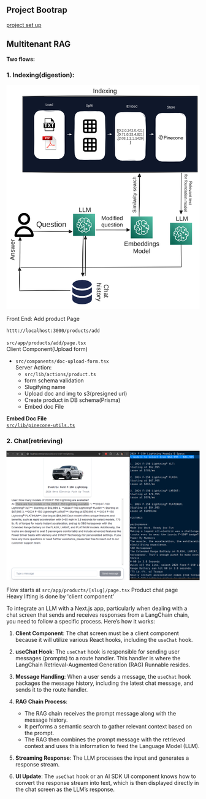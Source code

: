 ## Project Bootrap

[project set up](./project-bootstrap.md)

## Multitenant RAG

**Two flows:**

### 1. Indexing(digestion):

<p align="center">
<img src="./assets/rag-multitenant-github.png" width="800">
</p>

Front End:
Add product Page

```bash
httt://localhost:3000/products/add
```

`src/app/products/add/page.tsx`  
Client Component(Upload form)

- `src/components/doc-upload-form.tsx`  
  Server Action:
  - `src/lib/actions/product.ts`
  - form schema validation
  - Slugifying name
  - Upload doc and img to s3(presigned url)
  - Create product in DB schema(Prisma)
  - Embed doc File

**Embed Doc File**  
[`src/lib/pinecone-utils.ts`](src/lib/pinecone-utils.ts)

### 2. Chat(retrieving)

<p align="center">
<img src="./assets/f150-chat-screenshot.png" width="800">
</p>

Flow starts at `src/app/products/[slug]/page.tsx` Product chat page  
Heavy lifting is done by <ChatSection> 'client component'

To integrate an LLM with a Next.js app, particularly when dealing with a chat screen that sends and receives responses from a LangChain chain, you need to follow a specific process. Here’s how it works:

1. **Client Component**: The chat screen must be a client component because it will utilize various React hooks, including the `useChat` hook.

2. **useChat Hook**: The `useChat` hook is responsible for sending user messages (prompts) to a route handler. This handler is where the LangChain Retrieval-Augmented Generation (RAG) Runnable resides.

3. **Message Handling**: When a user sends a message, the `useChat` hook packages the message history, including the latest chat message, and sends it to the route handler.

4. **RAG Chain Process**:

   - The RAG chain receives the prompt message along with the message history.
   - It performs a semantic search to gather relevant context based on the prompt.
   - The RAG then combines the prompt message with the retrieved context and uses this information to feed the Language Model (LLM).

5. **Streaming Response**: The LLM processes the input and generates a response stream.

6. **UI Update**: The `useChat` hook or an AI SDK UI component knows how to convert the response stream into text, which is then displayed directly in the chat screen as the LLM’s response.
